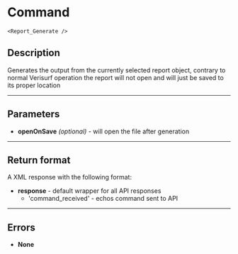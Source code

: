 # Command

    <Report_Generate />

## Description

Generates the output from the currently selected report object, contrary to normal Verisurf operation the report will not open and will just be saved to its proper location

***

## Parameters
- **openOnSave** _(optional)_ - will open the file after generation

***

## Return format
A XML response with the following format:

- **response** - default wrapper for all API responses
    - 'command_received' - echos command sent to API

***

## Errors
- **None**
